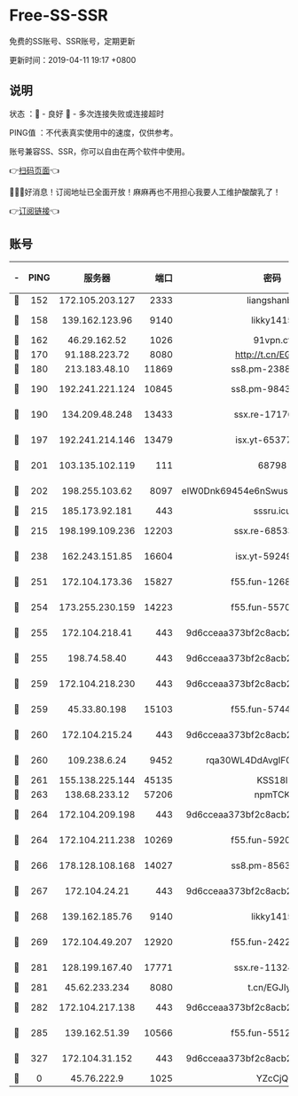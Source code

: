 # Free-SS-SSR

免费的SS账号、SSR账号，定期更新

更新时间：2019-04-11 19:17 +0800

## 说明

状态     ：🙂 - 良好 🙁 - 多次连接失败或连接超时

PING值   ：不代表真实使用中的速度，仅供参考。

账号兼容SS、SSR，你可以自由在两个软件中使用。

👉[扫码页面](https://liesauer.github.io/Free-SS-SSR/)👈

🎉🎉🎉好消息！订阅地址已全面开放！麻麻再也不用担心我要人工维护酸酸乳了！

👉[订阅链接](https://www.liesauer.net/yogurt/subscribe?ACCESS_TOKEN=DAYxR3mMaZAsaqUb)👈

## 账号

|-|PING|服务器|端口|密码|加密方式|区域|
|:----:|:----:|:-----:|-----:|:----:|:----:|:----:|
|🙂|152|172.105.203.127|2333|liangshanbo|chacha20|JP|
|🙂|158|139.162.123.96|9140|likky1415|aes-256-cfb|JP|
|🙂|162|46.29.162.52|1026|91vpn.cf|rc4-md5|RU|
|🙂|170|91.188.223.72|8080|http://t.cn/EGJIyrl|rc4-md5|RU|
|🙂|180|213.183.48.10|11869|ss8.pm-23880741|rc4-md5|RU|
|🙂|190|192.241.221.124|10845|ss8.pm-98432819|aes-256-cfb|US|
|🙂|190|134.209.48.248|13433|ssx.re-17176856|aes-256-cfb|US|
|🙂|197|192.241.214.146|13479|isx.yt-65377565|aes-256-cfb|US|
|🙂|201|103.135.102.119|111|68798|aes-256-cfb|HK|
|🙂|202|198.255.103.62|8097|eIW0Dnk69454e6nSwuspv9DmS201tQ0D|aes-256-cfb|US|
|🙂|215|185.173.92.181|443|sssru.icu|rc4-md5|RU|
|🙂|215|198.199.109.236|12203|ssx.re-68533755|aes-256-cfb|US|
|🙂|238|162.243.151.85|16604|isx.yt-59249698|aes-256-cfb|US|
|🙂|251|172.104.173.36|15827|f55.fun-12684352|aes-256-cfb|SG|
|🙂|254|173.255.230.159|14223|f55.fun-55707067|aes-256-cfb|US|
|🙂|255|172.104.218.41|443|9d6cceaa373bf2c8acb22e60b6a58be6|aes-256-cfb|US|
|🙂|255|198.74.58.40|443|9d6cceaa373bf2c8acb22e60b6a58be6|aes-256-cfb|US|
|🙂|259|172.104.218.230|443|9d6cceaa373bf2c8acb22e60b6a58be6|aes-256-cfb|US|
|🙂|259|45.33.80.198|15103|f55.fun-57444781|aes-256-cfb|US|
|🙂|260|172.104.215.24|443|9d6cceaa373bf2c8acb22e60b6a58be6|aes-256-cfb|US|
|🙂|260|109.238.6.24|9452|rqa30WL4DdAvgIFG6Fs3znzTa|aes-256-cfb|FR|
|🙂|261|155.138.225.144|45135|KSS18l|rc4-md5|US|
|🙂|263|138.68.233.12|57206|npmTCK|rc4-md5|US|
|🙂|264|172.104.209.198|443|9d6cceaa373bf2c8acb22e60b6a58be6|aes-256-cfb|US|
|🙂|264|172.104.211.238|10269|f55.fun-59209585|aes-256-cfb|US|
|🙂|266|178.128.108.168|14027|ss8.pm-85636166|aes-256-cfb|SG|
|🙂|267|172.104.24.21|443|9d6cceaa373bf2c8acb22e60b6a58be6|aes-256-cfb|US|
|🙂|268|139.162.185.76|9140|likky1415|aes-256-cfb|DE|
|🙂|269|172.104.49.207|12920|f55.fun-24228907|aes-256-cfb|SG|
|🙂|281|128.199.167.40|17771|ssx.re-11324880|aes-256-cfb|SG|
|🙂|281|45.62.233.234|8080|t.cn/EGJIyrl|rc4-md5|CA|
|🙂|282|172.104.217.138|443|9d6cceaa373bf2c8acb22e60b6a58be6|aes-256-cfb|US|
|🙂|285|139.162.51.39|10566|f55.fun-55124662|aes-256-cfb|SG|
|🙂|327|172.104.31.152|443|9d6cceaa373bf2c8acb22e60b6a58be6|aes-256-cfb|US|
|🙁|0|45.76.222.9|1025|YZcCjQ|rc4-md5|JP|
